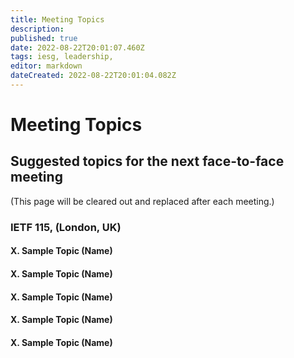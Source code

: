 ```yaml
---
title: Meeting Topics
description: 
published: true
date: 2022-08-22T20:01:07.460Z
tags: iesg, leadership,
editor: markdown
dateCreated: 2022-08-22T20:01:04.082Z
---
```


# Meeting Topics

## Suggested topics for the next face-to-face meeting 

(This page will be cleared out and replaced after each meeting.)

### IETF 115, (London, UK) 


#### X. Sample Topic (Name)

#### X. Sample Topic (Name)

#### X. Sample Topic (Name)

#### X. Sample Topic (Name)

#### X. Sample Topic (Name)
